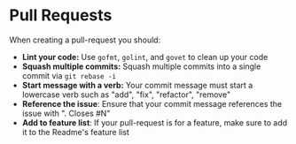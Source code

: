 # Pull Requests

When creating a pull-request you should:

- __Lint your code:__ Use  `gofmt`, `golint`, and `govet` to clean up your code
- __Squash multiple commits:__ Squash multiple commits into a single commit via `git rebase -i`
- __Start message with a verb:__ Your commit message must start a lowercase verb such as "add", "fix", "refactor", "remove"
- __Reference the issue__: Ensure that your commit message references the issue with ". Closes #N"
- __Add to feature list__: If your pull-request is for a feature, make sure to add it to the Readme's feature list
